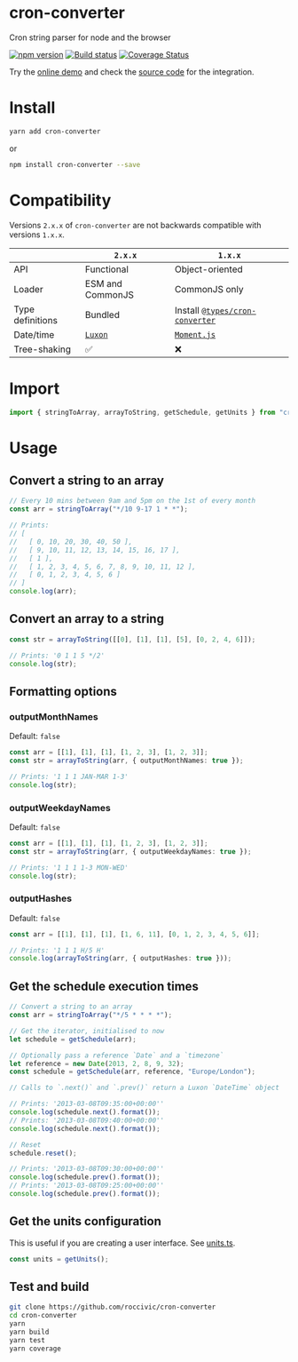 # cron-converter

Cron string parser for node and the browser

[![npm version](https://badge.fury.io/js/cron-converter.svg)](https://badge.fury.io/js/cron-converter)
[![Build status](https://github.com/roccivic/cron-converter/actions/workflows/build.yml/badge.svg?branch=master)](https://github.com/roccivic/cron-converter/actions/workflows/build.yml)
[![Coverage Status](https://coveralls.io/repos/roccivic/cron-converter/badge.svg?branch=master&service=github)](https://coveralls.io/github/roccivic/cron-converter?branch=master)

Try the [online demo](https://cron-converter-demo.netlify.app/) and check the [source code](https://github.com/roccivic/cron-converter-demo) for the integration.

# Install

```bash
yarn add cron-converter
```

or

```bash
npm install cron-converter --save
```

# Compatibility

Versions `2.x.x` of `cron-converter` are not backwards compatible with versions `1.x.x`.

| | `2.x.x`  | `1.x.x` |
| ---- | ------------- | ------------- |
| API | Functional | Object-oriented |
| Loader | ESM and CommonJS | CommonJS only |
| Type definitions | Bundled | Install [`@types/cron-converter`](https://www.npmjs.com/package/@types/cron-converter) |
| Date/time | [`Luxon`](https://moment.github.io/luxon/) | [`Moment.js`](https://momentjs.com/) |
| Tree-shaking | ✅ | ❌ |

# Import

```ts
import { stringToArray, arrayToString, getSchedule, getUnits } from "cron-converter";
```

# Usage

## Convert a string to an array

```ts
// Every 10 mins between 9am and 5pm on the 1st of every month
const arr = stringToArray("*/10 9-17 1 * *");

// Prints:
// [
//   [ 0, 10, 20, 30, 40, 50 ],
//   [ 9, 10, 11, 12, 13, 14, 15, 16, 17 ],
//   [ 1 ],
//   [ 1, 2, 3, 4, 5, 6, 7, 8, 9, 10, 11, 12 ],
//   [ 0, 1, 2, 3, 4, 5, 6 ]
// ]
console.log(arr);
```

## Convert an array to a string

```ts
const str = arrayToString([[0], [1], [1], [5], [0, 2, 4, 6]]);

// Prints: '0 1 1 5 */2'
console.log(str);
```

## Formatting options

### outputMonthNames

Default: `false`

```ts
const arr = [[1], [1], [1], [1, 2, 3], [1, 2, 3]];
const str = arrayToString(arr, { outputMonthNames: true });

// Prints: '1 1 1 JAN-MAR 1-3'
console.log(str);
```

### outputWeekdayNames

Default: `false`

```ts
const arr = [[1], [1], [1], [1, 2, 3], [1, 2, 3]];
const str = arrayToString(arr, { outputWeekdayNames: true });

// Prints: '1 1 1 1-3 MON-WED'
console.log(str);
```

### outputHashes

Default: `false`

```ts
const arr = [[1], [1], [1], [1, 6, 11], [0, 1, 2, 3, 4, 5, 6]];

// Prints: '1 1 1 H/5 H'
console.log(arrayToString(arr, { outputHashes: true }));
```

## Get the schedule execution times

```ts
// Convert a string to an array
const arr = stringToArray("*/5 * * * *");

// Get the iterator, initialised to now
let schedule = getSchedule(arr);

// Optionally pass a reference `Date` and a `timezone`
let reference = new Date(2013, 2, 8, 9, 32);
const schedule = getSchedule(arr, reference, "Europe/London");

// Calls to `.next()` and `.prev()` return a Luxon `DateTime` object

// Prints: '2013-03-08T09:35:00+00:00''
console.log(schedule.next().format());
// Prints: '2013-03-08T09:40:00+00:00''
console.log(schedule.next().format());

// Reset
schedule.reset();

// Prints: '2013-03-08T09:30:00+00:00''
console.log(schedule.prev().format());
// Prints: '2013-03-08T09:25:00+00:00''
console.log(schedule.prev().format());
```

## Get the units configuration
This is useful if you are creating a user interface. See [units.ts](./src/units.ts).
```ts
const units = getUnits();
```

## Test and build

```bash
git clone https://github.com/roccivic/cron-converter
cd cron-converter
yarn
yarn build
yarn test
yarn coverage
```
